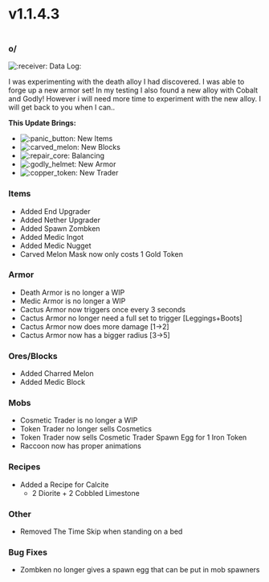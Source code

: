# v1.1.4.3

<figure><img src="https://media.discordapp.net/attachments/1157097230558314496/1172761387857084467/image.png?ex=66a28367&#x26;is=66a131e7&#x26;hm=a34abfb3e13161ff1f669a48c4f2c3a6a60d1bb116934267d6ae6e7ab80ca9e9&#x26;=&#x26;format=webp&#x26;quality=lossless&#x26;width=605&#x26;height=339" alt=""><figcaption></figcaption></figure>

### o/

![:receiver:](https://cdn.discordapp.com/emojis/1172373820590526505.webp?size=56\&quality=lossless) Data Log:&#x20;

I was experimenting with the death alloy I had discovered. I was able to forge up a new armor set! In my testing I also found a new alloy with Cobalt and Godly! However i will need more time to experiment with the new alloy. I will get back to you when I can..&#x20;

**This Update Brings:**

* ![:panic\_button:](https://cdn.discordapp.com/emojis/1128224784795316304.webp?size=56\&quality=lossless) New Items
* <img src="https://cdn.discordapp.com/emojis/1157847908905926747.webp?size=56&#x26;quality=lossless" alt=":carved_melon:" data-size="line"> New Blocks
* ![:repair\_core:](https://cdn.discordapp.com/emojis/1172377906463375421.webp?size=56\&quality=lossless) Balancing
* ![:godly\_helmet:](https://cdn.discordapp.com/emojis/1172373682761498654.webp?size=56\&quality=lossless) New Armor
* ![:copper\_token:](https://cdn.discordapp.com/emojis/1128224700095533078.webp?size=56\&quality=lossless) New Trader

### **Items**

* Added End Upgrader
* Added Nether Upgrader
* Added Spawn Zombken
* Added Medic Ingot
* Added Medic Nugget
* Carved Melon Mask now only costs 1 Gold Token

### **Armor**

* Death Armor is no longer a WIP
* Medic Armor is no longer a WIP
* Cactus Armor now triggers once every 3 seconds
* Cactus Armor no longer need a full set to trigger \[Leggings+Boots]
* Cactus Armor now does more damage \[1->2]
* Cactus Armor now has a bigger radius \[3->5]

### **Ores/Blocks**

* Added Charred Melon
* Added Medic Block

### **Mobs**

* Cosmetic Trader is no longer a WIP
* Token Trader no longer sells Cosmetics
* Token Trader now sells Cosmetic Trader Spawn Egg for 1 Iron Token
* Raccoon now has proper animations

### **Recipes**

* Added a Recipe for Calcite
  * 2 Diorite + 2 Cobbled Limestone

### **Other**

* Removed The Time Skip when standing on a bed

### **Bug Fixes**

* Zombken no longer gives a spawn egg that can be put in mob spawners

